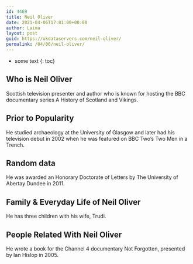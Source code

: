 ```yaml
---
id: 4469
title: Neil Oliver
date: 2021-04-06T17:01:00+00:00
author: Laima
layout: post
guid: https://ukdataservers.com/neil-oliver/
permalink: /04/06/neil-oliver/
---
```


* some text
{: toc}


## Who is Neil Oliver
                  
                  
                  
Scottish television presenter and author who is known for hosting the BBC documentary series A History of Scotland and Vikings.
                  
              
            
              
            
                
                
                
## Prior to Popularity
                  
                  
                  
He studied archaeology at the University of Glasgow and later had his television debut in 2002 when he was featured on BBC Two&#8217;s Two Men in a Trench.
                  
              
            
              
            
                
                
                
## Random data
                  
                  
                  
He was awarded an Honorary Doctorate of Letters by The University of Abertay Dundee in 2011.
                  
              
            
              
            
                
                
                
## Family & Everyday Life of Neil Oliver
                  
                  
                  
He has three children with his wife, Trudi.
                  
              
            
              
            
                
                
                
## People Related With Neil Oliver
                  
                  
                  
He wrote a book for the Channel 4 documentary Not Forgotten, presented by Ian Hislop in 2005.
                  
              
            
              
            
                
              
            
              
              
            
            
              
            
          
          
          